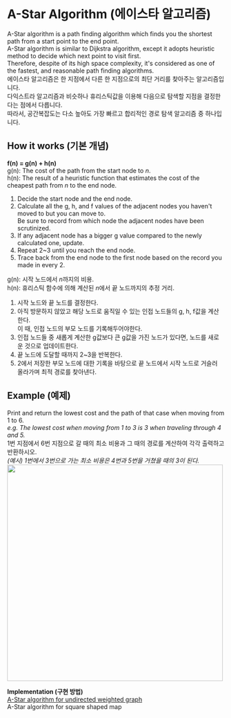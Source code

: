 # A-Star Algorithm (에이스타 알고리즘)
A-Star algorithm is a path finding algorithm which finds you the shortest path from a start point to the end point.  
A-Star algorithm is similar to Dijkstra algorithm, except it adopts heuristic method to decide which next point to visit first.  
Therefore, despite of its high space complexity, it's considered as one of the fastest, and reasonable path finding algorithms.  
에이스타 알고리즘은 한 지점에서 다른 한 지점으로의 최단 거리를 찾아주는 알고리즘입니다.  
다익스트라 알고리즘과 비슷하나 휴리스틱값을 이용해 다음으로 탐색할 지점을 결정한다는 점에서 다릅니다.  
따라서, 공간복잡도는 다소 높아도 가장 빠르고 합리적인 경로 탐색 알고리즘 중 하나입니다.  

## How it works (기본 개념)  
**f(n) = g(n) + h(n)**  
g(n): The cost of the path from the start node to *n*.  
h(n): The result of a heuristic function that estimates the cost of the cheapest path from *n* to the end node.  
1. Decide the start node and the end node.  
2. Calculate all the g, h, and f values of the adjacent nodes you haven't moved to but you can move to.  
Be sure to record from which node the adjacent nodes have been scrutinized.  
3. If any adjacent node has a bigger g value compared to the newly calculated one, update.    
4. Repeat 2~3 until you reach the end node.   
5. Trace back from the end node to the first node based on the record you made in every 2.  

g(n): 시작 노드에서 *n*까지의 비용.  
h(n): 휴리스틱 함수에 의해 계산된 *n*에서 끝 노드까지의 추정 거리.  
1. 시작 노드와 끝 노드를 결정한다.  
2. 아직 방문하지 않았고 해당 노드로 움직일 수 있는 인접 노드들의 g, h, f값을 계산한다.  
이 때, 인접 노드의 부모 노드를 기록해두어야한다.
3. 인접 노드들 중 새롭게 계산한 g값보다 큰 g값을 가진 노드가 있다면, 노드를 새로운 것으로 업데이트한다.
4. 끝 노드에 도달할 때까지 2~3을 반복한다.  
5. 2에서 저장한 부모 노드에 대한 기록을 바탕으로 끝 노드에서 시작 노드로 거슬러 올라가며 최적 경로를 찾아낸다.  

## Example (예제)

Print and return the lowest cost and the path of that case when moving from 1 to 6.  
*e.g. The lowest cost when moving from 1 to 3 is 3 when traveling through 4 and 5.*  
1번 지점에서 6번 지점으로 갈 때의 최소 비용과 그 때의 경로를 계산하여 각각 출력하고 반환하시오.  
*(예시) 1번에서 3번으로 가는 최소 비용은 4번과 5번을 거쳤을 때의 3이 된다.*  
<img src="https://user-images.githubusercontent.com/60923302/94100688-2ab8d980-fe69-11ea-8bdb-2e9f8b113520.png" width="500" height="500">

  **Implementation (구현 방법)**  
   [A-Star algorithm for undirected weighted graph](https://github.com/kkkh0315/Algorithms/blob/master/Studied_Algorithm_Lists/A%20Star%20Algorithm/astar.py)  
   A-Star algorithm for square shaped map
